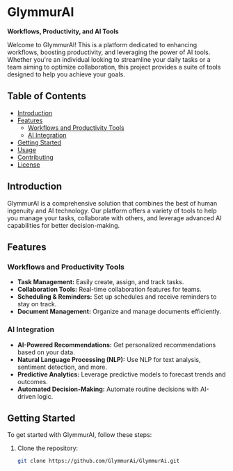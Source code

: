 # GlymmurAI

**Workflows, Productivity, and AI Tools**

Welcome to GlymmurAI! This is a platform dedicated to enhancing workflows, boosting productivity, and leveraging the power of AI tools. Whether you're an individual looking to streamline your daily tasks or a team aiming to optimize collaboration, this project provides a suite of tools designed to help you achieve your goals.

## Table of Contents

- [Introduction](#introduction)
- [Features](#features)
  - [Workflows and Productivity Tools](#workflows-and-productivity-tools)
  - [AI Integration](#ai-integration)
- [Getting Started](#getting-started)
- [Usage](#usage)
- [Contributing](#contributing)
- [License](#license)

## Introduction

GlymmurAI is a comprehensive solution that combines the best of human ingenuity and AI technology. Our platform offers a variety of tools to help you manage your tasks, collaborate with others, and leverage advanced AI capabilities for better decision-making.

## Features

### Workflows and Productivity Tools
- **Task Management:** Easily create, assign, and track tasks.
- **Collaboration Tools:** Real-time collaboration features for teams.
- **Scheduling & Reminders:** Set up schedules and receive reminders to stay on track.
- **Document Management:** Organize and manage documents efficiently.

### AI Integration
- **AI-Powered Recommendations:** Get personalized recommendations based on your data.
- **Natural Language Processing (NLP):** Use NLP for text analysis, sentiment detection, and more.
- **Predictive Analytics:** Leverage predictive models to forecast trends and outcomes.
- **Automated Decision-Making:** Automate routine decisions with AI-driven logic.

## Getting Started

To get started with GlymmurAI, follow these steps:

1. Clone the repository:
   ```bash
   git clone https://github.com/GlymmurAi/GlymmurAi.git
   ```
   
